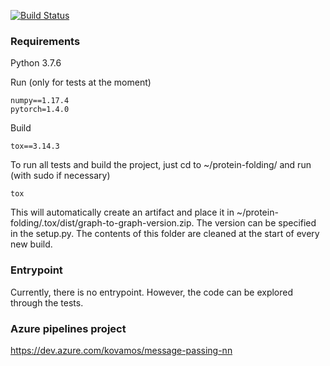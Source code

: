[![Build Status](https://dev.azure.com/kovamos/message-passing-nn/_apis/build/status/kovanostra.protein-folding?branchName=master)](https://dev.azure.com/kovamos/message-passing-nn/_build/latest?definitionId=2&branchName=master)

### Requirements
Python 3.7.6

Run (only for tests at the moment)
```
numpy==1.17.4
pytorch=1.4.0
```

Build
```
tox==3.14.3
```

To run all tests and build the project, just cd to ~/protein-folding/ and run (with sudo if necessary)
```
tox
```

This will automatically create an artifact and place it in ~/protein-folding/.tox/dist/graph-to-graph-version.zip. The version can be specified in the setup.py. The contents of this folder are cleaned at the start of every new build.

### Entrypoint

Currently, there is no entrypoint. However, the code can be explored through the tests.

### Azure pipelines project

https://dev.azure.com/kovamos/message-passing-nn
